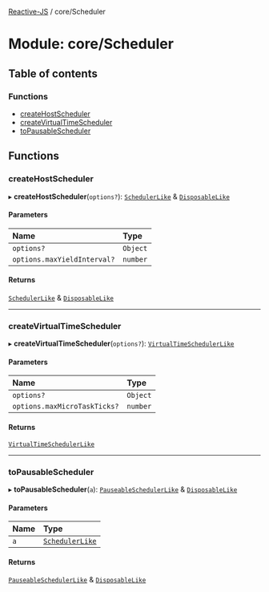 [Reactive-JS](../README.md) / core/Scheduler

# Module: core/Scheduler

## Table of contents

### Functions

- [createHostScheduler](core_Scheduler.md#createhostscheduler)
- [createVirtualTimeScheduler](core_Scheduler.md#createvirtualtimescheduler)
- [toPausableScheduler](core_Scheduler.md#topausablescheduler)

## Functions

### createHostScheduler

▸ **createHostScheduler**(`options?`): [`SchedulerLike`](../interfaces/core.SchedulerLike.md) & [`DisposableLike`](../interfaces/core.DisposableLike.md)

#### Parameters

| Name | Type |
| :------ | :------ |
| `options?` | `Object` |
| `options.maxYieldInterval?` | `number` |

#### Returns

[`SchedulerLike`](../interfaces/core.SchedulerLike.md) & [`DisposableLike`](../interfaces/core.DisposableLike.md)

___

### createVirtualTimeScheduler

▸ **createVirtualTimeScheduler**(`options?`): [`VirtualTimeSchedulerLike`](../interfaces/core.VirtualTimeSchedulerLike.md)

#### Parameters

| Name | Type |
| :------ | :------ |
| `options?` | `Object` |
| `options.maxMicroTaskTicks?` | `number` |

#### Returns

[`VirtualTimeSchedulerLike`](../interfaces/core.VirtualTimeSchedulerLike.md)

___

### toPausableScheduler

▸ **toPausableScheduler**(`a`): [`PauseableSchedulerLike`](../interfaces/core.PauseableSchedulerLike.md) & [`DisposableLike`](../interfaces/core.DisposableLike.md)

#### Parameters

| Name | Type |
| :------ | :------ |
| `a` | [`SchedulerLike`](../interfaces/core.SchedulerLike.md) |

#### Returns

[`PauseableSchedulerLike`](../interfaces/core.PauseableSchedulerLike.md) & [`DisposableLike`](../interfaces/core.DisposableLike.md)
